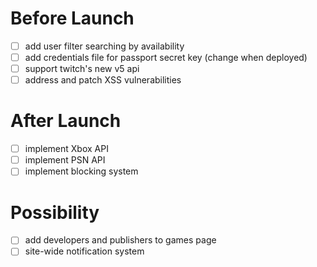 # Before Launch
- [ ] add user filter searching by availability
- [ ] add credentials file for passport secret key (change when deployed)
- [ ] support twitch's new v5 api
- [ ] address and patch XSS vulnerabilities

# After Launch
- [ ] implement Xbox API
- [ ] implement PSN API
- [ ] implement blocking system

# Possibility
- [ ] add developers and publishers to games page
- [ ] site-wide notification system
